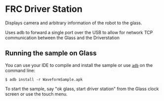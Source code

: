 FRC Driver Station
========

Displays camera and arbitrary information of the robot to the glass. 


Uses adb to forward a single port over the USB to allow for network TCP communication between the Glass and the Driverstation

## Running the sample on Glass

You can use your IDE to compile and install the sample or use
[`adb`](https://developer.android.com/tools/help/adb.html)
on the command line:

    $ adb install -r WaveformSample.apk

To start the sample, say "ok glass, start driver station" from the Glass clock
screen or use the touch menu.

